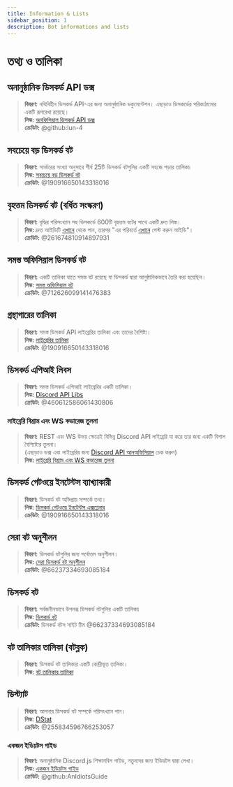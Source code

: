 ```yaml
---
title: Information & Lists
sidebar_position: 1
description: Bot informations and lists
---
```


# তথ্য ও তালিকা

## অনানুষ্ঠানিক ডিসকর্ড API ডক্স

> **বিবরণ:** নথিবিহীন ডিসকর্ড API-এর জন্য অনানুষ্ঠানিক ডকুমেন্টেশন। এছাড়াও ডিসকর্ডের পরিকাঠামোর একটি রূপরেখা রয়েছে। <br/>
**লিঙ্ক:** [অনফিসিয়াল ডিসকর্ড API ডক্স](https://luna.gitlab.io/discord-unofficial-docs/) <br/>
**ক্রেডিট:** @github:lun-4

## সবচেয়ে বড় ডিসকর্ড বট

> **বিবরণ:** সার্ভারের সংখ্যা অনুসারে শীর্ষ 25টি ডিসকর্ড বটগুলির একটি সহজে পড়ার তালিকা৷ <br/>
**লিঙ্ক:** [সবচেয়ে বড় ডিসকর্ড বট](https://gist.github.com/advaith1/451dcbca2d7c3503d4f48d63eb918cb0) <br/>
**ক্রেডিট:** @190916650143318016

## বৃহত্তম ডিসকর্ড বট (বর্ধিত সংস্করণ)

> **বিবরণ:** বৃদ্ধির পরিসংখ্যান সহ ডিসকর্ডে 600টি বৃহত্তম বটের সাথে একটি দ্রুত লিঙ্ক। <br/>
**লিঙ্ক:** দ্রুত আইডিটি [এখানে](https://unbelievaboat.com/api/botlist) থেকে পান, তারপর "এর পরিবর্তে [এখানে](https://haste.unbelievaboat.com/ID) পেস্ট করুন আইডি"। <br/>
**ক্রেডিট:** @261674810914897931

## সমস্ত অফিসিয়াল ডিসকর্ড বট

> **বিবরণ:** একটি তালিকা যাতে সমস্ত বট রয়েছে যা ডিসকর্ড দ্বারা আনুষ্ঠানিকভাবে তৈরি করা হয়েছিল। <br/>
**লিঙ্ক:** [সমস্ত অফিসিয়াল বট](https://gist.github.com/GeneralSadaf/e58edfb8158df2680aa90ae897c2e327) <br/>
**ক্রেডিট:** @712626099141476383

## গ্রন্থাগারের তালিকা

> **বিবরণ:** সমস্ত ডিসকর্ড API লাইব্রেরির তালিকা এবং তাদের বৈশিষ্ট্য। <br/>
**লিঙ্ক:** [লাইব্রেরির তালিকা](https://libs.advaith.io/) <br/>
**ক্রেডিট:** @190916650143318016

## ডিসকর্ড এপিআই লিবস

> **বিবরণ:** সমস্ত ডিসকর্ড এপিআই লাইব্রেরির একটি তালিকা। <br/>
**লিঙ্ক:** [Discord API Libs](https://github.com/apacheli/discord-api-libs) <br/>
**ক্রেডিট:** @460612586061430806

### লাইব্রেরি বিশ্রাম এবং WS কভারেজ তুলনা

> **বিবরণ:** REST এবং WS উভয় ক্ষেত্রেই বিভিন্ন Discord API লাইব্রেরি যা করে তার জন্য একটি বিশাল বৈশিষ্ট্যের তুলনা। <br/>
(এছাড়াও ডক্স এবং লাইব্রেরির জন্য [Discord API আনঅফিসিয়াল](https://discordapi.com/unofficial/) চেক করুন) <br/>
**লিঙ্ক:** [লাইব্রেরি বিশ্রাম এবং WS কভারেজ তুলনা](https://discordapi.com/unofficial/comparison.html)

## ডিসকর্ড গেটওয়ে ইনটেন্টস ব্যাখ্যাকারী

> **বিবরণ:** ডিসকর্ড বট অভিপ্রায় সম্পর্কে তথ্য। <br/>
**লিঙ্ক:** [ডিসকর্ড গেটওয়ে ইনটেন্টস এক্সপ্লেনার](https://gist.github.com/advaith1/e69bcc1cdd6d0087322734451f15aa2f) <br/>
**ক্রেডিট:** @190916650143318016

## সেরা বট অনুশীলন

> **বিবরণ:** ডিসকর্ড বটগুলির জন্য সর্বোত্তম অনুশীলন। <br/>
**লিঙ্ক:** [সেরা ডিসকর্ড বট অনুশীলন](https://github.com/meew0/discord-bot-best-practices) <br/>
**ক্রেডিট:** @66237334693085184

## ডিসকর্ড বট

> **বিবরণ:** সর্বজনীনভাবে উপলব্ধ ডিসকর্ড বটগুলির একটি তালিকা৷ <br/>
**লিঙ্ক:** [ডিসকর্ড বট](https://discord.bots.gg/) <br/>
**ক্রেডিট:** ডিসকর্ড বটস সাইট টিম @66237334693085184

## বট তালিকার তালিকা (বটব্লক)

> **বিবরণ:** ডিসকর্ড বট তালিকার একটি কেন্দ্রীভূত তালিকা। <br/>
**লিঙ্ক:** [বট তালিকার তালিকা](https://botblock.org/lists)

## ডিস্ট্যাট

> **বিবরণ:** আপনার ডিসকর্ড বট সম্পর্কে পরিসংখ্যান পান। <br/>
**লিঙ্ক:** [DStat](https://github.com/benricheson101/dstat) <br/>
**ক্রেডিট:** @255834596766253057

### একজন ইডিয়টস গাইড

> **বিবরণ:** অনানুষ্ঠানিক Discord.js শিক্ষানবিস গাইড, নতুনদের জন্য ইডিয়টস দ্বারা লেখা। <br/>
**লিঙ্ক:** [একজন ইডিয়টস গাইড](https://anidiots.guide/) <br/>
**ক্রেডিট:** @github:AnIdiotsGuide

